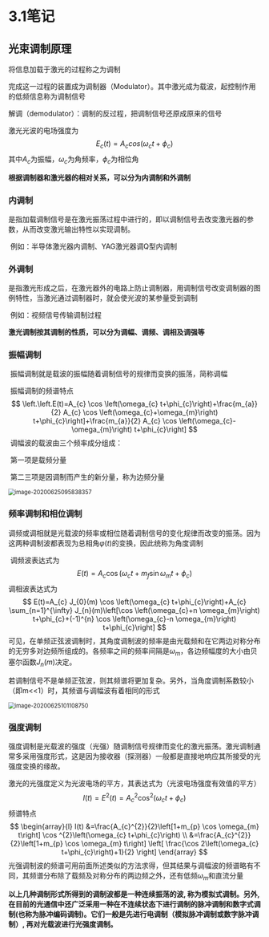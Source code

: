 # 3.1笔记

## 光束调制原理

将信息加载于激光的过程称之为调制

完成这一过程的装置成为调制器（Modulator）。其中激光成为载波，起控制作用的低频信息称为调制信号

解调（demodulator）：调制的反过程，把调制信号还原成原来的信号

激光光波的电场强度为
$$
E_c(t) = A_c cos(\omega_c t + \phi_c)
$$
其中$A_c$为振幅，$\omega_c$为角频率，$\phi_c$为相位角

**根据调制器和激光器的相对关系，可以分为内调制和外调制**

### 内调制

​	是指加载调制信号是在激光振荡过程中进行的，即以调制信号去改变激光器的参数，从而改变激光输出特性以实现调制。

​	例如：半导体激光器内调制、YAG激光器调Q型内调制

### 外调制

​	是指激光形成之后，在激光器外的电路上防止调制器，用调制信号改变调制器的图例特性，当激光通过调制器时，就会使光波的某参量受到调制

​	例如：视频信号传输调制过程

**激光调制按其调制的性质，可以分为调幅、调频、调相及调强等**

### 振幅调制

​	振幅调制就是载波的振幅随着调制信号的规律而变换的振荡，简称调幅

​	振幅调制的频谱特点
$$
\left.\left.E(t)=A_{c} \cos \left(\omega_{c} t+\phi_{c}\right)+\frac{m_{a}}{2} A_{c} \cos \left(\omega_{c}+\omega_{m}\right) t+\phi_{c}\right]+\frac{m_{a}}{2} A_{c} \cos \left(\omega_{c}-\omega_{m}\right) t+\phi_{c}\right]
$$
​		调幅波的载波由三个频率成分组成：

​			第一项是载频分量

​			第二三项是因调制而产生的新分量，称为边频分量

<img src="C:\Users\surface\AppData\Roaming\Typora\typora-user-images\image-20200625095838357.png" alt="image-20200625095838357" style="zoom:80%;" />

### 频率调制和相位调制

​	调频或调相就是光载波的频率或相位随着调制信号的变化规律而改变的振荡。因为这两种调制波都表现为总相角$\varphi(t)$的变换，因此统称为角度调制

​	调频波表达式为
$$
E(t)=A_{c} \cos \left(\omega_{c} t+m_{f} \sin \omega_{m} t+\phi_{c}\right)
$$
​	调相波表达式为
$$
E(t)=A_{c} J_{0}(m) \cos \left(\omega_{c} t+\phi_{c}\right)+A_{c} \sum_{n=1}^{\infty} J_{n}(m)\left[\cos \left(\omega_{c}+n \omega_{m}\right) t+\phi_{c}+(-1)^{n} \cos \left(\omega_{c}-n \omega_{m}\right) t+\phi_{c}\right]
$$
​	可见，在单频正弦波调制时，其角度调制波的频率是由光载频和在它两边对称分布的无穷多对边频所组成的。各频率之间的频率间隔是$\omega_m$，各边频幅度的大小由贝塞尔函数$J_n(m)$决定。

​	若调制信号不是单频正弦波，则其频谱将更加复杂。另外，当角度调制系数较小（即m<<1）时，其频谱与调幅波有着相同的形式

<img src="C:\Users\surface\AppData\Roaming\Typora\typora-user-images\image-20200625101108750.png" alt="image-20200625101108750" style="zoom:80%;" />

### 强度调制

​	强度调制是光载波的强度（光强）随调制信号规律而变化的激光振荡。激光调制通常多采用强度形式，这是因为接收器（探测器）一般都是直接地响应其所接受的光强度变换的缘故。

​	激光的光强度定义为光波电场的平方，其表达式为（光波电场强度有效值的平方）
$$
I(t)=E^{2}(t)=A_{c}^{2} \cos ^{2}\left(\omega_{c} t+\phi_{c}\right)
$$
​	频谱特点
$$
\begin{array}{l} 
I(t)
&=\frac{A_{c}^{2}}{2}\left[1+m_{p} \cos \omega_{m} t\right] \cos ^{2}\left(\omega_{c} t+\phi_{c}\right)
\\
&=\frac{A_{c}^{2}}{2}\left[1+m_{p} \cos \omega_{m} t\right] \left[ \frac{\cos 2\left(\omega_{c} t+\phi_{c}\right)+1}{2} \right]
\end{array}
$$
​	光强调制波的频谱可用前面所述类似的方法求得，但其结果与调幅波的频谱略有不同，其频谱分布除了载频及对称分布的两边频之外，还有低频$\omega_m$和直流分量

**以上几种调制形式所得到的调制波都是一种连续振荡的波, 称为模拟式调制。另外, 在目前的光通信中还广泛采用一种在不连续状态下进行调制的脉冲调制和数字式调制(也称为脉冲编码调制)。它们一般是先进行电调制（模拟脉冲调制或数字脉冲调制）, 再对光载波进行光强度调制。**